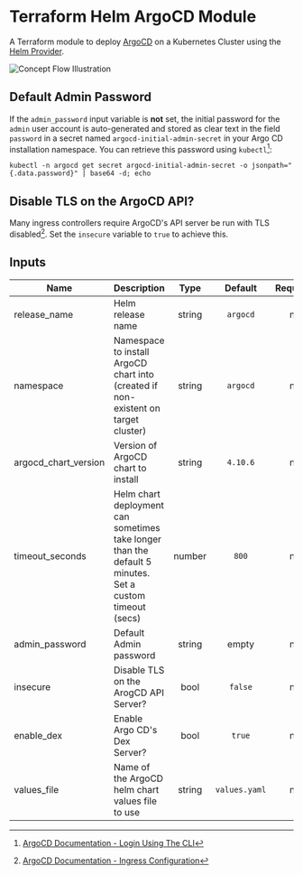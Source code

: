 # Terraform Helm ArgoCD Module
A Terraform module to deploy [ArgoCD](https://argoproj.github.io/cd/) on a Kubernetes Cluster using the [Helm Provider](https://registry.terraform.io/providers/hashicorp/helm).

![Concept Flow Illustration](https://res.cloudinary.com/qunux/image/upload/v1642563762/terraform_kubernetes_argocd_mtze07.svg)

## Default Admin Password

If the `admin_password` input variable is **not** set, the initial password for the `admin` user account is auto-generated and stored as clear text in the field `password` in a secret named `argocd-initial-admin-secret` in your Argo CD installation namespace. You can retrieve this password using `kubectl`[^1]:

```
kubectl -n argocd get secret argocd-initial-admin-secret -o jsonpath="{.data.password}" | base64 -d; echo
```

## Disable TLS on the ArgoCD API?

Many ingress controllers require ArgoCD's API server be run with TLS disabled[^2]. Set the `insecure` variable to `true` to achieve this.

## Inputs

| Name | Description | Type | Default | Required |
|------|-------------|:----:|:-----:|:-----:|
| release_name | Helm release name | string | `argocd` | no |
| namespace | Namespace to install ArgoCD chart into (created if non-existent on target cluster) | string | `argocd` | no |
| argocd_chart_version | Version of ArgoCD chart to install | string | `4.10.6` | no |
| timeout_seconds | Helm chart deployment can sometimes take longer than the default 5 minutes. Set a custom timeout (secs) | number | `800` | no |
| admin_password | Default Admin password | string | empty | no |
| insecure | Disable TLS on the ArogCD API Server? | bool | `false` | no |
| enable_dex | Enable Argo CD's Dex Server? | bool | `true` | no |
| values_file | Name of the ArgoCD helm chart values file to use | string | `values.yaml` | no |


[^1]: [ArgoCD Documentation - Login Using The CLI](https://argo-cd.readthedocs.io/en/stable/getting_started/#4-login-using-the-cli)
[^2]: [ArgoCD Documentation - Ingress Configuration](https://argo-cd.readthedocs.io/en/stable/operator-manual/ingress/)